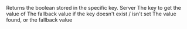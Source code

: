 <function name="GetBool" parent="IGameEvent" type="classfunc">
	<description>
		Returns the boolean stored in the specific key.
		<added version="0.5"></added>
	</description>
	<realm>Server</realm>
	<args>
		<arg name="key" type="string">The key to get the value of</arg>
		<arg name="fallback" type="boolean">The fallback value if the key doesn't exist / isn't set</arg>
	</args>
	<rets>
		<ret name="value" type="boolean">The value found, or the fallback value</ret>
	</rets>
</function>